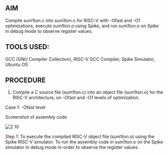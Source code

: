 ## AIM

Compile sum1ton.c into sum1ton.o for RISC-V with -Ofast and -O1 optimizations, execute sum1ton.o using Spike, and run sum1ton.o on Spike in debug mode to observe register values.

## TOOLS USED:

GCC (GNU Compiler Collection), RISC-V GCC Compiler, Spike Simulator, Ubuntu OS

## PROCEDURE

1. Compile a C source file (sum1ton.c) into an object file (sum1ton.o) for the RISC-V architecture, on -Ofast and -O1 levels of optimization.
   
Case 1: -Ofast level

Screenshot of assembly code

![2 10](https://github.com/user-attachments/assets/6d0da0aa-bcb3-41af-819f-621fa7ee2d38)


Step 1: 
To execute the compiled RISC-V object file (sum1ton.o) using the Spike RISC-V simulator.
To run the assembly code in sum1ton.o on the Spike simulator in debug mode in-order to observe the register values.

